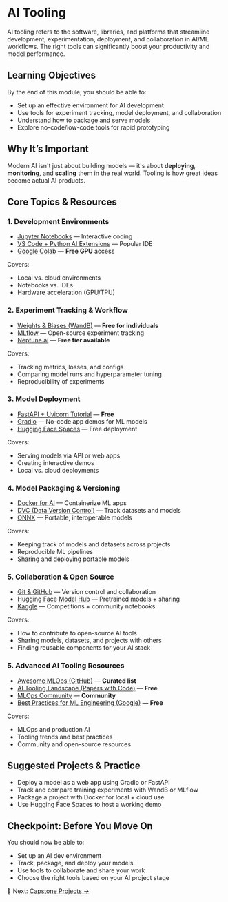 # AI Tooling

AI tooling refers to the software, libraries, and platforms that streamline development, experimentation, deployment, and collaboration in AI/ML workflows. The right tools can significantly boost your productivity and model performance.

## Learning Objectives

By the end of this module, you should be able to:

- Set up an effective environment for AI development
- Use tools for experiment tracking, model deployment, and collaboration
- Understand how to package and serve models
- Explore no-code/low-code tools for rapid prototyping

## Why It’s Important

Modern AI isn't just about building models — it's about **deploying**, **monitoring**, and **scaling** them in the real world. Tooling is how great ideas become actual AI products.

## Core Topics & Resources

### 1. Development Environments

- [Jupyter Notebooks](https://jupyter.org/) — Interactive coding  
- [VS Code + Python AI Extensions](https://code.visualstudio.com/) — Popular IDE  
- [Google Colab](https://colab.research.google.com/) — **Free GPU** access

Covers:
- Local vs. cloud environments
- Notebooks vs. IDEs
- Hardware acceleration (GPU/TPU)

### 2. Experiment Tracking & Workflow

- [Weights & Biases (WandB)](https://wandb.ai/) — **Free for individuals**  
- [MLflow](https://mlflow.org/) — Open-source experiment tracking  
- [Neptune.ai](https://neptune.ai/) — **Free tier available**

Covers:
- Tracking metrics, losses, and configs
- Comparing model runs and hyperparameter tuning
- Reproducibility of experiments

### 3. Model Deployment

- [FastAPI + Uvicorn Tutorial](https://fastapi.tiangolo.com/) — **Free**  
- [Gradio](https://www.gradio.app/) — No-code app demos for ML models  
- [Hugging Face Spaces](https://huggingface.co/spaces) — Free deployment

Covers:
- Serving models via API or web apps
- Creating interactive demos
- Local vs. cloud deployments

### 4. Model Packaging & Versioning

- [Docker for AI](https://docs.docker.com/get-started/overview/) — Containerize ML apps  
- [DVC (Data Version Control)](https://dvc.org/) — Track datasets and models  
- [ONNX](https://onnx.ai/) — Portable, interoperable models

Covers:
- Keeping track of models and datasets across projects
- Reproducible ML pipelines
- Sharing and deploying portable models

### 5. Collaboration & Open Source

- [Git & GitHub](https://github.com/) — Version control and collaboration  
- [Hugging Face Model Hub](https://huggingface.co/models) — Pretrained models + sharing  
- [Kaggle](https://www.kaggle.com/) — Competitions + community notebooks

Covers:
- How to contribute to open-source AI tools
- Sharing models, datasets, and projects with others
- Finding reusable components for your AI stack

### 5. Advanced AI Tooling Resources

- [Awesome MLOps (GitHub)](https://github.com/visenger/awesome-mlops) — **Curated list**
- [AI Tooling Landscape (Papers with Code)](https://paperswithcode.com/area/ai) — **Free**
- [MLOps Community](https://mlops.community/) — **Community**
- [Best Practices for ML Engineering (Google)](https://developers.google.com/machine-learning/guides/rules-of-ml) — **Free**

Covers:
- MLOps and production AI
- Tooling trends and best practices
- Community and open-source resources

## Suggested Projects & Practice

- Deploy a model as a web app using Gradio or FastAPI
- Track and compare training experiments with WandB or MLflow
- Package a project with Docker for local + cloud use
- Use Hugging Face Spaces to host a working demo

## Checkpoint: Before You Move On
You should now be able to:

- Set up an AI dev environment
- Track, package, and deploy your models
- Use tools to collaborate and share your work
- Choose the right tools based on your AI project stage

🔗 Next: [Capstone Projects →](../capstone-project/07_capstone-projects.md)
